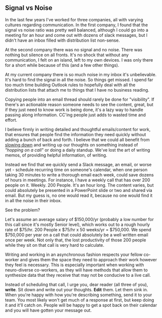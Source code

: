 ## Signal vs Noise

In the last few years I've worked for three companies, all with varying cultures regarding communication. In the first company, I found that the signal vs noise ratio was pretty well balanced, although I could go into a meeting for an hour and come out with dozens of slack messages, but I didn't have an inbox filled with distribution list non-sense. 

At the second company there was no signal and no noise. There was nothing but silence on all fronts. It's no shock that without any communication, I felt on an island, left to my own devices. I was only there for a short while because of this (and a few other things).

At my current company there is so much noise in my inbox it's unbelievable. It's hard to find the signal in all the noise. So things get missed. I spend far too much time building Outlook rules to hopefully deal with all the distribution lists that attach me to things that I have no business reading. 

Copying people into an email thread should rarely be done for "visibility". If there's an actionable reason someone needs to see the content, great, but if they just need to know work is being done, it's a lazy way to handle passing along information. CC'ing people just adds to wasted time and effort.

I believe firmly in writing detailed and thoughtful emails/content for work, that ensures that people find the information they need quickly without adding a bunch of back and forth. I believe that we could all benefit from [slowing down](https://wesdottoday.hashnode.dev/just-do-good-work) and writing up our thoughts on something instead of _"hopping on a call"_ or doing a daily standup. We've lost the art of writing memos, of providing helpful information, of writing.

Instead we find that we quickly send a Slack message, an email, or worse yet - schedule recurring time on someone's calendar, when one person taking 30 minutes to write a thorough email each week, could save dozens of hours in meetings. For instance, I have a weekly call that has over 200 people on it. Weekly. 200 People. It's an hour long. The content varies, but could absolutely be presented in a PowerPoint slide or two and shared via email. But my guess is, no one would read it, because no one would find it in all the noise in their inbox. 

See the problem?

Let's assume an average salary of $150,000/yr (probably a low number for this call since it's mostly Senior level), which works out to a rough hourly rate of $75/hr. 200 People x $75/hr x 50 weeks/yr = $750,000. We spend $750,000 per year on a call that could absolutely be a well written email once per week. Not only that, the lost productivity of those 200 people while they sit on that call is very hard to calculate. 

Writing and working in an asynchronous fashion respects your fellow co-worker and gives them the space they need to approach their work however they feel is necessary. This is especially important when working with neuro-diverse co-workers, as they will have methods that allow them to synthesize data that they receive that may not be conducive to a live call. 

Instead of scheduling that call, I urge you, dear reader (all three of you), **write**. Sit down and write out your thoughts. **Edit** them. Let them sink in. When you're happy with how you're describing something, send it to your team. You most likely won't get much of a response at first, but keep doing it and it'll catch on. People will be happy to get a spot back on their calendar and you will have gotten your message out. 
